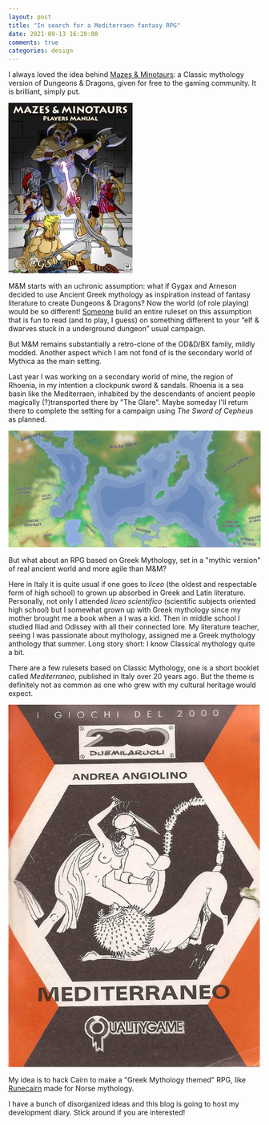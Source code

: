 ```yaml
---
layout: post
title: "In search for a Mediterraen fantasy RPG"
date: 2021-09-13 16:20:00
comments: true
categories: design
---
```


I always loved the idea behind [Mazes & Minotaurs](http://mazesandminotaurs.free.fr/): a Classic mythology version of Dungeons & Dragons, given for free to the gaming community. It is brilliant, simply put.

![Mazes & Minotaurs Player's Manual](/assets/img/MM1.jpg)

M&M starts with an uchronic assumption: what if Gygax and Arneson decided to use Ancient Greek mythology as inspiration instead of fantasy literature to create Dungeons & Dragons? Now the world (of role playing) would be so different! [Someone](http://storygame.free.fr/how.html) build an entire ruleset on this assumption that is fun to read (and to play, I guess) on something different to your “elf & dwarves stuck in a underground dungeon” usual campaign.

But M&M remains substantially a retro-clone of the OD&D/BX family, mildly modded. Another aspect which I am not fond of is the secondary world of Mythica as the main setting. 

Last year I was working on a secondary world of mine, the region of Rhoenia, in my intention a clockpunk sword & sandals. Rhoenia is a sea basin like the Mediterraen, inhabited by the descendants of ancient people magically (?)transported there by "The Glare". Maybe someday I'll return there to complete the setting for a campaign using *The Sword of Cepheus* as planned.

![Rhoenia, my sword & sandals setting](/assets/img/rhoenia.jpg)

But what about an RPG based on Greek Mythology, set in a "mythic version" of real ancient world and more agile than M&M?

Here in Italy it is quite usual if one goes to *liceo* (the oldest and respectable form of high school) to grown up absorbed in Greek and Latin literature. Personally, not only I attended *liceo scientifico* (scientific subjects oriented high school) but I somewhat grown up with Greek mythology since my mother brought me a book when a I was a kid. Then in middle school I studied Iliad and Odissey with all their connected lore. My literature teacher, seeing I was passionate about mythology, assigned me a Greek mythology anthology that summer. Long story short: I know Classical mythology quite a bit. 

There are a few rulesets based on Classic Mythology, one is a short booklet called *Mediterraneo*, published in Italy over 20 years ago. But the theme is definitely not as common as one who grew with my cultural heritage would expect.

![Mediterraneo](/assets/img/mediterraneo.jpg)

My idea is to hack Cairn to make a "Greek Mythology themed" RPG, like [Runecairn](https://byodinsbeardrpg.itch.io/runecairn) made for Norse mythology.

I have a bunch of disorganized ideas and this blog is going to host my development diary. Stick around if you are interested!